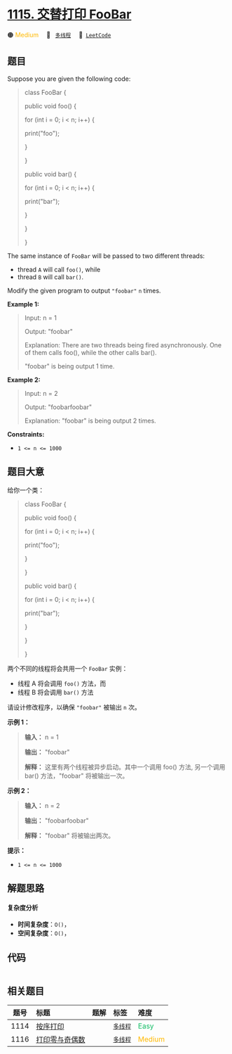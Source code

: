 # [1115. 交替打印 FooBar](https://leetcode.com/problems/print-foobar-alternately)

🟠 <font color=#ffb800>Medium</font>&emsp; 🔖&ensp; [`多线程`](/tag/concurrency.md)&emsp; 🔗&ensp;[`LeetCode`](https://leetcode.com/problems/print-foobar-alternately)

## 题目

Suppose you are given the following code:

> 
> 
> 
> 
> 
> class FooBar {
> 
>   public void foo() {
> 
> > 
> for (int i = 0; i < n; i++) {
> 
> > 
>   print("foo");
> 
> > 
> }
> 
>   }
> 
> 
> 
>   public void bar() {
> 
> > 
> for (int i = 0; i < n; i++) {
> 
> > 
>   print("bar");
> 
> > 
> }
> 
>   }
> 
> }
> 
> 

The same instance of `FooBar` will be passed to two different threads:

  * thread `A` will call `foo()`, while
  * thread `B` will call `bar()`.

Modify the given program to output `"foobar"` `n` times.



**Example 1:**

> Input: n = 1
> 
> Output: "foobar"
> 
> Explanation: There are two threads being fired asynchronously. One of them calls foo(), while the other calls bar().
> 
> "foobar" is being output 1 time.

**Example 2:**

> Input: n = 2
> 
> Output: "foobarfoobar"
> 
> Explanation: "foobar" is being output 2 times.

**Constraints:**

  * `1 <= n <= 1000`


## 题目大意

给你一个类：

> 
> 
> 
> 
> 
> class FooBar {
> 
>   public void foo() {
> 
> > 
> for (int i = 0; i < n; i++) {
> 
> > 
>   print("foo");
> 
> > 
> }
> 
>   }
> 
> 
> 
>   public void bar() {
> 
> > 
> for (int i = 0; i < n; i++) {
> 
> > 
>   print("bar");
> 
> > 
> }
> 
>   }
> 
> }
> 
> 

两个不同的线程将会共用一个 `FooBar` 实例：

  * 线程 A 将会调用 `foo()` 方法，而
  * 线程 B 将会调用 `bar()` 方法

请设计修改程序，以确保 `"foobar"` 被输出 `n` 次。



**示例 1：**

> 
> 
> 
> 
> 
> **输入：** n = 1
> 
> **输出：** "foobar"
> 
> **解释：** 这里有两个线程被异步启动。其中一个调用 foo() 方法, 另一个调用 bar() 方法，"foobar" 将被输出一次。
> 
> 

**示例 2：**

> 
> 
> 
> 
> 
> **输入：** n = 2
> 
> **输出：** "foobarfoobar"
> 
> **解释：** "foobar" 将被输出两次。
> 
> 



**提示：**

  * `1 <= n <= 1000`


## 解题思路

#### 复杂度分析

- **时间复杂度**：`O()`，
- **空间复杂度**：`O()`，

## 代码

```javascript

```

## 相关题目

<!-- prettier-ignore -->
| 题号 | 标题 | 题解 | 标签 | 难度 |
| :------: | :------ | :------: | :------ | :------ |
| 1114 | [按序打印](https://leetcode.com/problems/print-in-order) |  |  [`多线程`](/tag/concurrency.md) | <font color=#15bd66>Easy</font> |
| 1116 | [打印零与奇偶数](https://leetcode.com/problems/print-zero-even-odd) |  |  [`多线程`](/tag/concurrency.md) | <font color=#ffb800>Medium</font> |